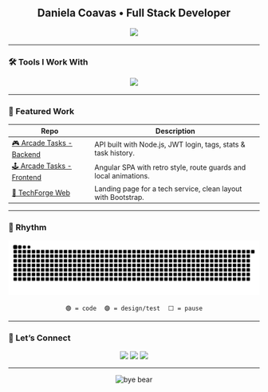 <h2 align="center">Daniela Coavas • Full Stack Developer</h2>

<p align="center">
  <a href="https://github.com/dannysophi17">
    <img src="https://github-readme-stats.vercel.app/api?username=dannysophi17&show_icons=true&theme=rose_pine&hide_title=false&title_color=800020&icon_color=800020&text_color=5e2b2b&bg_color=fff0f3" width="420"/>
  </a>
  <a href="https://github-readme-stats.vercel.app/api/top-langs/?username=dannysophi17&layout=compact&theme=rose_pine&title_color=800020&text_color=5e2b2b&bg_color=fff0f3" width="300"/>
  </a>
</p>

---

### 🛠️ Tools I Work With

<p align="center">
  <img src="https://skillicons.dev/icons?i=js,ts,html,css,scss,angular,nodejs,express,mongodb,firebase,bootstrap,figma,git,github,vscode" />
</p>

---

### 🧷 Featured Work

| Repo | Description |
|------|-------------|
| [🎮 Arcade Tasks - Backend](https://github.com/dannysophi17/Backend-Tareas-Arcade) | API built with Node.js, JWT login, tags, stats & task history. |
| [🕹️ Arcade Tasks - Frontend](https://github.com/dannysophi17/Tareas-arcade-final) | Angular SPA with retro style, route guards and local animations. |
| [📂 TechForge Web](https://github.com/dannysophi17/TechForge_Front_end) | Landing page for a tech service, clean layout with Bootstrap. |

---

### 🧷 Rhythm
<p align="center">
  <img src="https://raw.githubusercontent.com/dannysophi17/dannysophi17/output/github-contribution-grid-snake.svg" />
</p>


<p align="center">
<code>🟢 = code</code> &nbsp;&nbsp; <code>🟣 = design/test</code> &nbsp;&nbsp; <code>⬜ = pause</code>
</p>


---

### 💌 Let’s Connect

<p align="center">
  <a href="https://www.linkedin.com/in/daniela-coavas-desarrolladoraweb/"><img src="https://img.shields.io/badge/LinkedIn-800020?style=flat-square&logo=linkedin&logoColor=white"/></a>
  <a href="mailto:danielacoavas@gmail.com"><img src="https://img.shields.io/badge/Gmail-5e2b2b?style=flat-square&logo=gmail&logoColor=white"/></a>
  <a href="https://github.com/dannysophi17"><img src="https://img.shields.io/badge/GitHub-202020?style=flat-square&logo=github&logoColor=white"/></a>
</p>

---

<p align="center">
  <img src="https://media.giphy.com/media/hvRJCLFzcasrR4ia7z/giphy.gif" width="120" alt="bye bear" />
</p>





